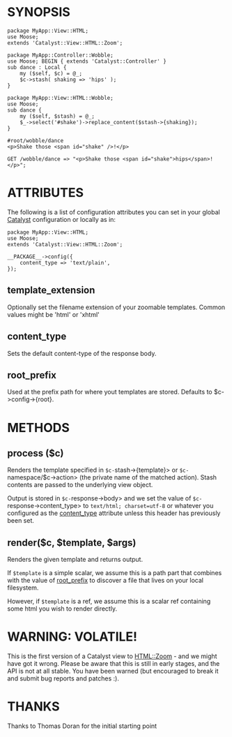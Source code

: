 # SYNOPSIS

    package MyApp::View::HTML;
    use Moose;
    extends 'Catalyst::View::HTML::Zoom';

    package MyApp::Controller::Wobble;
    use Moose; BEGIN { extends 'Catalyst::Controller' }
    sub dance : Local {
        my ($self, $c) = @_;
        $c->stash( shaking => 'hips' );
    }

    package MyApp::View::HTML::Wobble;
    use Moose;
    sub dance {
        my ($self, $stash) = @_;
        $_->select('#shake')->replace_content($stash->{shaking});
    }

    #root/wobble/dance
    <p>Shake those <span id="shake" />!</p>

    GET /wobble/dance => "<p>Shake those <span id="shake">hips</span>!</p>";

# ATTRIBUTES

The following is a list of configuration attributes you can set in your global
[Catalyst](http://search.cpan.org/perldoc?Catalyst) configuration or locally as in:

    package MyApp::View::HTML;
    use Moose;
    extends 'Catalyst::View::HTML::Zoom';

    __PACKAGE__->config({
        content_type => 'text/plain',
    });

## template_extension

Optionally set the filename extension of your zoomable templates.  Common
values might be 'html' or 'xhtml'

## content_type

Sets the default content-type of the response body.

## root_prefix

Used at the prefix path for where yout templates are stored.  Defaults to 
$c->config->{root}.  

# METHODS

## process ($c)

Renders the template specified in `$c-`stash->{template}> or 
`$c-`namespace/$c->action> (the private name of the matched action). Stash
contents are passed to the underlying view object.

Output is stored in `$c-`response->body> and we set the value of 
`$c-`response->content_type> to `text/html; charset=utf-8` or whatever you
configured as the [content_type](#pod_content_type) attribute unless this header has previously
been set.

## render($c, $template, $args)

Renders the given template and returns output.

If `$template` is a simple scalar, we assume this is a path part that combines
with the value of [root_prefix](#pod_root_prefix) to discover a file that lives on your local
filesystem.

However, if `$template` is a ref, we assume this is a scalar ref containing 
some html you wish to render directly.

# WARNING: VOLATILE!

This is the first version of a Catalyst view to [HTML::Zoom](http://search.cpan.org/perldoc?HTML::Zoom) - and we might 
have got it wrong. Please be aware that this is still in early stages, and the
API is not at all stable. You have been warned (but encouraged to break it and 
submit bug reports and patches :).

# THANKS

Thanks to Thomas Doran for the initial starting point